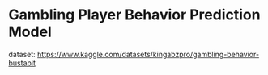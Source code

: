 # Gambling Player Behavior Prediction Model

dataset: https://www.kaggle.com/datasets/kingabzpro/gambling-behavior-bustabit
